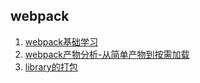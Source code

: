 ## webpack
1. [webpack基础学习](https://github.com/ChunchunIsMe/studyWebpack)
2. [webpack产物分析-从简单产物到按需加载](./bundleAnalysise)
3. [library的打包](./library)

